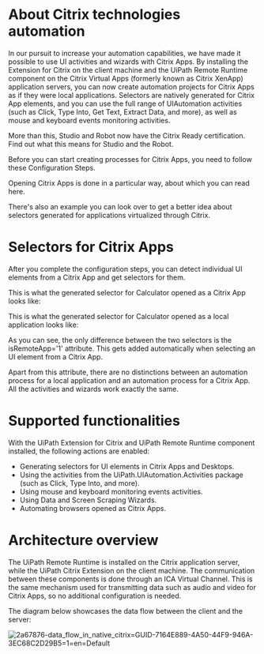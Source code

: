 ﻿# About Citrix technologies automation

In our pursuit to increase your automation capabilities, we have made it possible to use UI activities and wizards with Citrix Apps. By installing the Extension for Citrix on the client machine and the UiPath Remote Runtime component on the Citrix Virtual Apps (formerly known as Citrix XenApp) application servers, you can now create automation projects for Citrix Apps as if they were local applications. Selectors are natively generated for Citrix App elements, and you can use the full range of UIAutomation activities (such as Click, Type Into, Get Text, Extract Data, and more), as well as mouse and keyboard events monitoring activities.

More than this, Studio and Robot now have the Citrix Ready certification. Find out what this means for Studio and the Robot.

Before you can start creating processes for Citrix Apps, you need to follow these Configuration Steps.

Opening Citrix Apps is done in a particular way, about which you can read here.

There's also an example you can look over to get a better idea about selectors generated for applications virtualized through Citrix.

# Selectors for Citrix Apps

After you complete the configuration steps, you can detect individual UI elements from a Citrix App and get selectors for them.

This is what the generated selector for Calculator opened as a Citrix App looks like:

<wnd app='win32calc.exe' cls='CalcFrame' isremoteapp='1' title='Calculator' />
<wnd ctrlid='137' />

This is what the generated selector for Calculator opened as a local application looks like:

<wnd app='win32calc.exe' cls='CalcFrame' title='Calculator' />
<wnd ctrlid='137' />

As you can see, the only difference between the two selectors is the isRemoteApp='1' attribute. This gets added automatically when selecting an UI element from a Citrix App.

Apart from this attribute, there are no distinctions between an automation process for a local application and an automation process for a Citrix App. All the activities and wizards work exactly the same.

# Supported functionalities

With the UiPath Extension for Citrix and UiPath Remote Runtime component installed, the following actions are enabled:

* Generating selectors for UI elements in Citrix Apps and Desktops.
* Using the activities from the UiPath.UIAutomation.Activities package (such as Click, Type Into, and more).
* Using mouse and keyboard monitoring events activities.
* Using Data and Screen Scraping Wizards.
* Automating browsers opened as Citrix Apps.

# Architecture overview

The UiPath Remote Runtime is installed on the Citrix application server, while the UiPath Citrix Extension on the client machine. The communication between these components is done through an ICA Virtual Channel. This is the same mechanism used for transmitting data such as audio and video for Citrix Apps, so no additional configuration is needed.

The diagram below showcases the data flow between the client and the server:

![2a67876-data_flow_in_native_citrix=GUID-7164E889-4A50-44F9-946A-3EC68C2D29B5=1=en=Default](/images/2a67876-data_flow_in_native_citrix=GUID-7164E889-4A50-44F9-946A-3EC68C2D29B5=1=en=Default.png)
